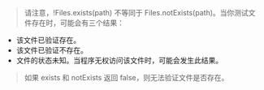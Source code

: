> 请注意，!Files.exists(path) 不等同于 Files.notExists(path)。当你测试文件存在时，可能会有三个结果：

* 该文件已验证存在。
* 该文件已验证不存在。
* 文件的状态未知。当程序无权访问该文件时，可能会发生此结果。

> 如果 exists 和 notExists 返回 false，则无法验证文件是否存在。
